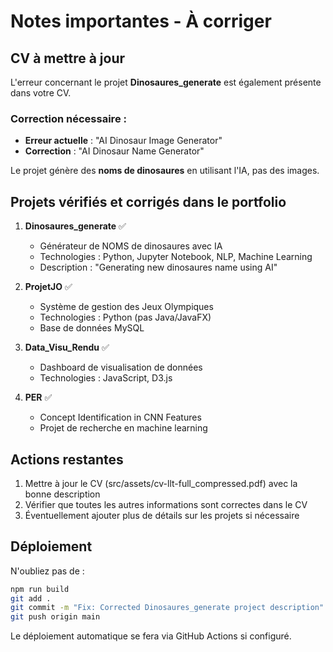 # Notes importantes - À corriger

## CV à mettre à jour

L'erreur concernant le projet **Dinosaures_generate** est également présente dans votre CV. 

### Correction nécessaire :
- **Erreur actuelle** : "AI Dinosaur Image Generator"
- **Correction** : "AI Dinosaur Name Generator"

Le projet génère des **noms de dinosaures** en utilisant l'IA, pas des images.

## Projets vérifiés et corrigés dans le portfolio

1. **Dinosaures_generate** ✅
   - Générateur de NOMS de dinosaures avec IA
   - Technologies : Python, Jupyter Notebook, NLP, Machine Learning
   - Description : "Generating new dinosaures name using AI"

2. **ProjetJO** ✅
   - Système de gestion des Jeux Olympiques
   - Technologies : Python (pas Java/JavaFX)
   - Base de données MySQL

3. **Data_Visu_Rendu** ✅
   - Dashboard de visualisation de données
   - Technologies : JavaScript, D3.js

4. **PER** ✅
   - Concept Identification in CNN Features
   - Projet de recherche en machine learning

## Actions restantes

1. Mettre à jour le CV (src/assets/cv-llt-full_compressed.pdf) avec la bonne description
2. Vérifier que toutes les autres informations sont correctes dans le CV
3. Éventuellement ajouter plus de détails sur les projets si nécessaire

## Déploiement

N'oubliez pas de :
```bash
npm run build
git add .
git commit -m "Fix: Corrected Dinosaures_generate project description"
git push origin main
```

Le déploiement automatique se fera via GitHub Actions si configuré.
